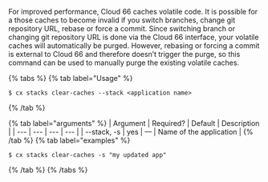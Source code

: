 For improved performance, Cloud 66 caches volatile code. It is possible for a those caches to become invalid if you switch branches, change git repository URL, rebase or force a commit. Since switching branch or changing git repository URL is done via the Cloud 66 interface, your volatile caches will automatically be purged. However, rebasing or forcing a commit is external to Cloud 66 and therefore doesn’t trigger the purge, so this command can be used to manually purge the existing volatile caches.

{% tabs %}
{% tab label="Usage" %}

```shell
$ cx stacks clear-caches --stack <application name>
```
{% /tab %}
    
{% tab label="arguments" %}
| Argument | Required? | Default | Description |
|  ---  |  ---  |  ---  |  ---  |
| \--stack, -s <application name> | yes | — | Name of the application |
{% /tab %}
{% tab label="examples" %}

```shell
$ cx stacks clear-caches -s "my updated app"
```

{% /tab %}
{% /tabs %}